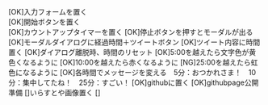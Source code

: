 [OK]入力フォームを置く  
[OK]開始ボタンを置く  
[OK]カウントアップタイマーを置く
[OK]停止ボタンを押すとモーダルが出る
[OK]モーダルダイアログに経過時間＋ツイートボタン
[OK]ツイート内容に時間置く
[OK]ダイアログ離脱時、時間のリセット
[OK]5:00を越えたら文字色が黄色くなるように
[OK]10:00を越えたら赤くなるように
[NG]25:00を越えたら虹色になるように
[OK]各時間でメッセージを変える　5分：おつかれさま！　10分：集中してたね！　25分：すごい！
[OK]githubに置く
[OK]githubpage公開準備
[]いらすとや画像置く
[]